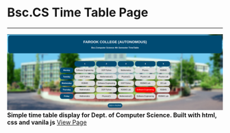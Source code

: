 # Bsc.CS Time Table Page
---
![banner](images/banner.png)
**Simple time table display for Dept. of Computer Science.
Built with html, css and vanila js**
[View Page](https://rijfas.github.io/timetable_page/)
